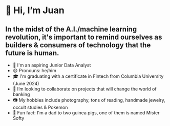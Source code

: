 # 👋 Hi, I’m Juan

## In the midst of the A.I./machine learning revolution, it's important to remind ourselves as builders & consumers of technology that the future is human.  

- 👀 I'm an aspiring Junior Data Analyst
- 😄 Pronouns: he/him
- 🎓 I'm graduating with a certificate in Fintech from Columbia University (June 2024)
- 🏦 I’m looking to collaborate on projects that will change the world of banking
- 📷 My hobbies include photography, tons of reading, handmade jewelry, occult studies & Pokemon
- 🐹 Fun fact: I'm a dad to two guinea pigs, one of them is named Mister Softy

<!---
MisterSofty/MisterSofty is a ✨ special ✨ repository because its `README.md` (this file) appears on your GitHub profile.
You can click the Preview link to take a look at your changes.
--->
